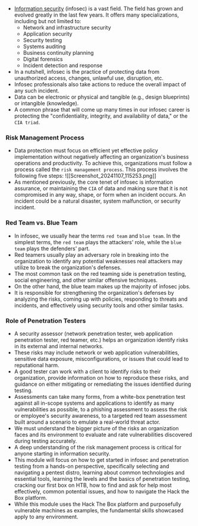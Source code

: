 - [Information security](https://en.wikipedia.org/wiki/Information_security) (infosec) is a vast field. The field has grown and evolved greatly in the last few years. It offers many specializations, including but not limited to:
	- Network and infrastructure security
	- Application security
	- Security testing
	- Systems auditing
	- Business continuity planning
	- Digital forensics
	- Incident detection and response
- In a nutshell, infosec is the practice of protecting data from unauthorized access, changes, unlawful use, disruption, etc. 
- Infosec professionals also take actions to reduce the overall impact of any such incident.
- Data can be electronic or physical and tangible (e.g., design blueprints) or intangible (knowledge). 
- A common phrase that will come up many times in our infosec career is protecting the "confidentiality, integrity, and availability of data," or the `CIA triad`.


### Risk Management Process
- Data protection must focus on efficient yet effective policy implementation without negatively affecting an organization's business operations and productivity. To achieve this, organizations must follow a process called the `risk management process`. This process involves the following five steps:
![[Screenshot_20241107_115253.png]]
- As mentioned previously, the core tenet of infosec is information assurance, or maintaining the `CIA` of data and making sure that it is not compromised in any way, shape, or form when an incident occurs. An incident could be a natural disaster, system malfunction, or security incident.


### Red Team vs. Blue Team
- In infosec, we usually hear the terms `red team` and `blue team`. In the simplest terms, the `red team` plays the attackers' role, while the `blue team` plays the defenders' part.
- Red teamers usually play an adversary role in breaking into the organization to identify any potential weaknesses real attackers may utilize to break the organization's defenses. 
- The most common task on the red teaming side is penetration testing, social engineering, and other similar offensive techniques.
- On the other hand, the blue team makes up the majority of infosec jobs.
- It is responsible for strengthening the organization's defenses by analyzing the risks, coming up with policies, responding to threats and incidents, and effectively using security tools and other similar tasks.


### Role of Penetration Testers
- A security assessor (network penetration tester, web application penetration tester, red teamer, etc.) helps an organization identify risks in its external and internal networks. 
- These risks may include network or web application vulnerabilities, sensitive data exposure, misconfigurations, or issues that could lead to reputational harm. 
- A good tester can work with a client to identify risks to their organization, provide information on how to reproduce these risks, and guidance on either mitigating or remediating the issues identified during testing.
- Assessments can take many forms, from a white-box penetration test against all in-scope systems and applications to identify as many vulnerabilities as possible, to a phishing assessment to assess the risk or employee's security awareness, to a targeted red team assessment built around a scenario to emulate a real-world threat actor.
- We must understand the bigger picture of the risks an organization faces and its environment to evaluate and rate vulnerabilities discovered during testing accurately. 
- A deep understanding of the risk management process is critical for anyone starting in information security.
- This module will focus on how to get started in infosec and penetration testing from a hands-on perspective, specifically selecting and navigating a pentest distro, learning about common technologies and essential tools, learning the levels and the basics of penetration testing, cracking our first box on HTB, how to find and ask for help most effectively, common potential issues, and how to navigate the Hack the Box platform.
- While this module uses the Hack The Box platform and purposefully vulnerable machines as examples, the fundamental skills showcased apply to any environment.
